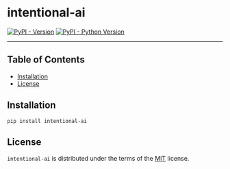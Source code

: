 # intentional-ai

[![PyPI - Version](https://img.shields.io/pypi/v/intentional-ai.svg)](https://pypi.org/project/intentional-ai)
[![PyPI - Python Version](https://img.shields.io/pypi/pyversions/intentional-ai.svg)](https://pypi.org/project/intentional-ai)

-----

## Table of Contents

- [Installation](#installation)
- [License](#license)

## Installation

```console
pip install intentional-ai
```

## License

`intentional-ai` is distributed under the terms of the [MIT](https://spdx.org/licenses/MIT.html) license.
